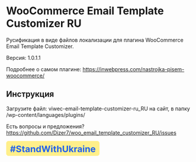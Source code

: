 # WooCommerce Email Template Customizer RU

Русификация в виде файлов локализации для плагина WooCommerce Email Template Customizer.

Версия: 1.0.1.1

Подробнее о самом плагине: https://inwebpress.com/nastrojka-pisem-woocommerce/

## Инструкция

Загрузите файл: viwec-email-template-customizer-ru_RU
на сайт, в папку /wp-content/languages/plugins/

Есть вопросы и предложения? https://github.com/Dizer7/woo_email_template_customizer_RU/issues

[![Stand With Ukraine](https://raw.githubusercontent.com/vshymanskyy/StandWithUkraine/main/badges/StandWithUkraine.svg)](https://sitex.me/standwithukraine)
